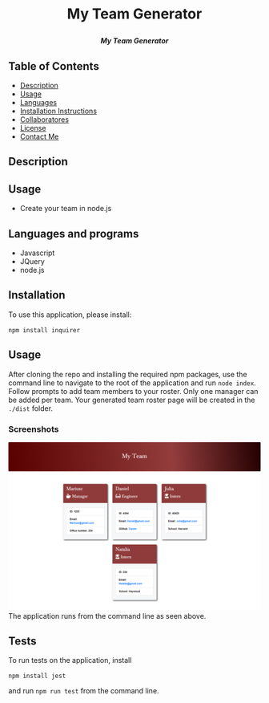 # <p align="center">**My Team Generator**</p>
  ##### <p align="center">*My Team Generator*</p>
  ## Table of Contents
  * [Description](#description)
  * [Usage](#usage)
  * [Languages](#languages)
  * [Installation Instructions](#installation)
  * [Collaboratores](#Contributing)
  * [License](#license)
  * [Contact Me](#Contact-me)
  ## Description
  
 
 ## Usage
  * Create your team in node.js
 
 ## Languages and programs
  * Javascript
  * JQuery
  * node.js

## Installation
To use this application, please install: 
```
npm install inquirer
```
    
## Usage
After cloning the repo and installing the required npm packages, use the command line to navigate to the root of the application and run `node index`.  Follow prompts to add team members to your roster.  Only one manager can be added per team.  Your generated team roster page will be created in the `./dist` folder. 
    

### Screenshots
![Page Screenshot](assets/screenshot.png)
The application runs from the command line as seen above.

## Tests
To run tests on the application, install
```
npm install jest
```

and run `npm run test` from the command line.
